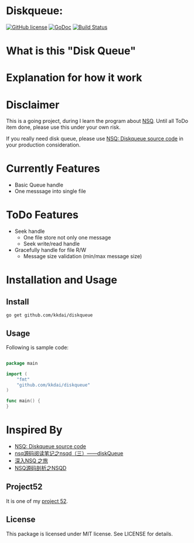 Diskqueue: 
==============

[![GitHub license](https://img.shields.io/badge/license-MIT-blue.svg)](https://raw.githubusercontent.com/kkdai/diskqueue/master/LICENSE)  [![GoDoc](https://godoc.org/github.com/kkdai/diskqueue?status.svg)](https://godoc.org/github.com/kkdai/diskqueue)  [![Build Status](https://travis-ci.org/kkdai/diskqueue.svg?branch=master)](https://travis-ci.org/kkdai/diskqueue)


What is this "Disk Queue"
=============

Explanation for how it work
=============




Disclaimer
=============

This is a going project, during I learn the program about [NSQ](https://github.com/nsqio/nsq). Until all ToDo item done, please use this under your own risk. 

If you really need disk queue, please use [NSQ: Diskqueue source code](https://github.com/nsqio/nsq/blob/master/nsqd/diskqueue.go) in your production consideration.


Currently Features
=============
- Basic Queue handle
- One messsage into single file

ToDo Features
=============
- Seek handle 
	- One file store not only one message
	- Seek write/read handle 
- Gracefully handle for file R/W
	- Message size validation (min/max message size)

Installation and Usage
=============


Install
---------------

    go get github.com/kkdai/diskqueue


Usage
---------------

Following is sample code:


```go

package main

import (
	"fmt"
    "github.com/kkdai/diskqueue"
)

func main() {
}
```

Inspired By
=============

- [NSQ: Diskqueue source code](https://github.com/nsqio/nsq/blob/master/nsqd/diskqueue.go)
- [nsq源码阅读笔记之nsqd（三）——diskQueue](http://blog.123hurray.tk/2015/11/27/nsqd_source_3_diskqueue/)
- [深入NSQ 之旅](http://www.oschina.net/translate/day-22-a-journey-into-nsq)
- [NSQ源码剖析之NSQD](http://shanks.leanote.com/post/NSQ%E6%BA%90%E7%A0%81%E5%89%96%E6%9E%90%E4%B9%8BNSQD)

Project52
---------------

It is one of my [project 52](https://github.com/kkdai/project52).


License
---------------

This package is licensed under MIT license. See LICENSE for details.
